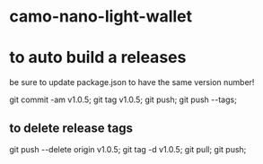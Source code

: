 # camo-nano-light-wallet

# to auto build a releases

be sure to update package.json to have the same version number!

  git commit -am v1.0.5;
  git tag v1.0.5;
  git push;
  git push --tags;

## to delete release tags
  git push --delete origin v1.0.5;
  git tag -d v1.0.5;
  git pull;
  git push;
